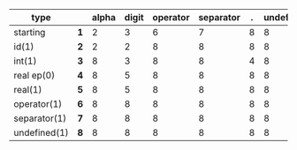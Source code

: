 | type |  | alpha | digit | operator | separator | . |undefined |
|---|---|---|---|---|---|---|---|
|starting       | **1** | 2 | 3 | 6 | 7 | 8 | 8 |
| id(1)         | **2** | 2 | 2 | 8 | 8 | 8 | 8 |
| int(1)        | **3** | 8 | 3 | 8 | 8 | 4 | 8 |
| real ep(0)    | **4** | 8 | 5 | 8 | 8 | 8 | 8 |
| real(1)       | **5** | 8 | 5 | 8 | 8 | 8 | 8 |
| operator(1)   | **6** | 8 | 8 | 8 | 8 | 8 | 8 |
| separator(1)  | **7** | 8 | 8 | 8 | 8 | 8 | 8 |
|undefined(1)   | **8** | 8 | 8 | 8 | 8 | 8 | 8 |
